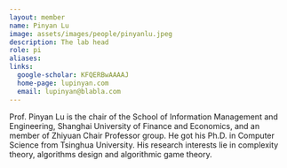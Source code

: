 ```yaml
---
layout: member
name: Pinyan Lu
image: assets/images/people/pinyanlu.jpeg
description: The lab head
role: pi
aliases:
links:
  google-scholar: KFQERBwAAAAJ
  home-page: lupinyan.com
  email: lupinyan@blabla.com
---
```


Prof. Pinyan Lu is the chair of the School of Information Management and Engineering, Shanghai University of Finance and Economics, and an member of Zhiyuan Chair Professor group. He got his Ph.D. in Computer Science from Tsinghua University. His research interests lie in complexity theory, algorithms design and algorithmic game theory.
